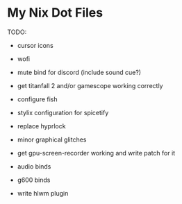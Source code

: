 # My Nix Dot Files

TODO:

- cursor icons
- wofi

- mute bind for discord (include sound cue?)
- get titanfall 2 and/or gamescope working correctly
- configure fish
- stylix configuration for spicetify

- replace hyprlock
- minor graphical glitches
- get gpu-screen-recorder working and write patch for it

- audio binds
- g600 binds

- write hlwm plugin
